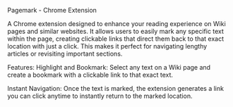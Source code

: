 Pagemark - Chrome Extension 

A Chrome extension designed to enhance your reading experience on Wiki pages and similar websites. It allows users to easily mark any specific text within the page, creating clickable links that direct them back to that exact location with just a click. This makes it perfect for navigating lengthy articles or revisiting important sections.

Features:
Highlight and Bookmark: Select any text on a Wiki page and create a bookmark with a clickable link to that exact text.

Instant Navigation: Once the text is marked, the extension generates a link you can click anytime to instantly return to the marked location.
